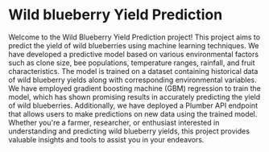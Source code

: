 # Wild blueberry Yield Prediction
Welcome to the Wild Blueberry Yield Prediction project! This project aims to predict the yield of wild blueberries using machine learning techniques. We have developed a predictive model based on various environmental factors such as clone size, bee populations, temperature ranges, rainfall, and fruit characteristics. The model is trained on a dataset containing historical data of wild blueberry yields along with corresponding environmental variables. We have employed gradient boosting machine (GBM) regression to train the model, which has shown promising results in accurately predicting the yield of wild blueberries. Additionally, we have deployed a Plumber API endpoint that allows users to make predictions on new data using the trained model. Whether you're a farmer, researcher, or enthusiast interested in understanding and predicting wild blueberry yields, this project provides valuable insights and tools to assist you in your endeavors.
